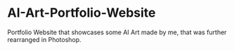 # AI-Art-Portfolio-Website
Portfolio Website that showcases some AI Art made by me, that was further rearranged in Photoshop.
